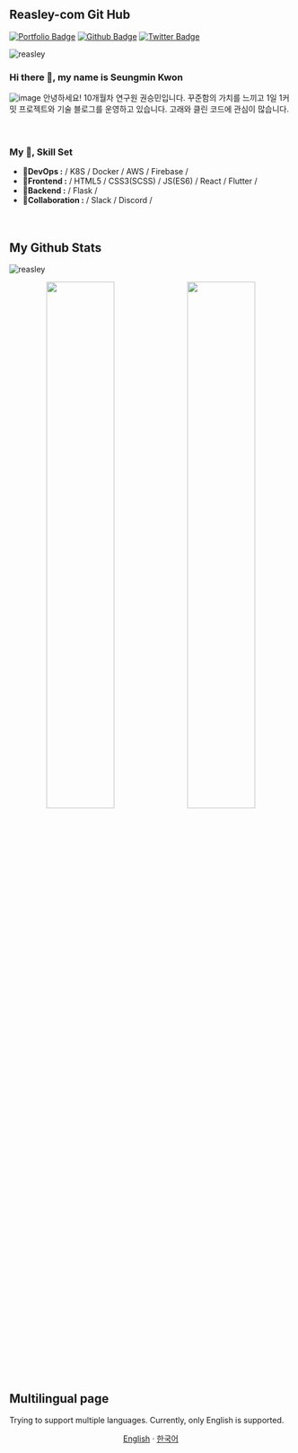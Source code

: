 ## Reasley-com Git Hub
[![Portfolio Badge](https://img.shields.io/badge/portfolio-web-blue?style=flat&link=reasley.com/)](reasley.com/)
[![Github Badge](https://img.shields.io/badge/-reasley-grey?style=flat&logo=github&logoColor=white&link=https://github.com/reasley/)](https://www.github.com/reasley-com/)
[![Twitter Badge](https://img.shields.io/badge/-reasley-00acee?style=flat&logo=twitter&logoColor=white&link=https://twitter.com/reasley/)](https://twitter.com/reasley_com)
<p align=left> <img src=https://komarev.com/ghpvc/?username=reasley-com alt=reasley /> </p>




### Hi there 👋, my name is Seungmin Kwon
![image](https://user-images.githubusercontent.com/33018600/116790473-49faa200-aaef-11eb-8234-32c55c909e5e.png)
안녕하세요! 10개월차 연구원 권승민입니다. 
꾸준함의 가치를 느끼고 1일 1커밋 프로젝트와 기술 블로그를 운영하고 있습니다.
고래와 클린 코드에 관심이 많습니다.



ㅤ
### My 📝, Skill Set
- **🔭DevOps   :** / K8S / Docker / AWS / Firebase /
- **🌱Frontend :** / HTML5 / CSS3(SCSS) / JS(ES6) / React / Flutter /
- **💬Backend  :** / Flask / 
- **👯Collaboration :** / Slack / Discord /


ㅤ

## My Github Stats
<p align=left> <img src=https://komarev.com/ghpvc/?username=reasley-com alt=reasley /> </p>


<p align="center">
  <img src=https://github-readme-stats.vercel.app/api?username=reasley-com&show_icons=true&count_private=true width="49%" /> <img src=https://github-readme-streak-stats.herokuapp.com/?user=reasley-com width="49%" />
</p>

ㅤ

## Multilingual page
Trying to support multiple languages.
Currently, only English is supported.
<p align="center">
  <a href="https://github.com/reasley-com">English</a>
   · 
  <a href="/docs/README_kr.md">한국어</a>
</p>


